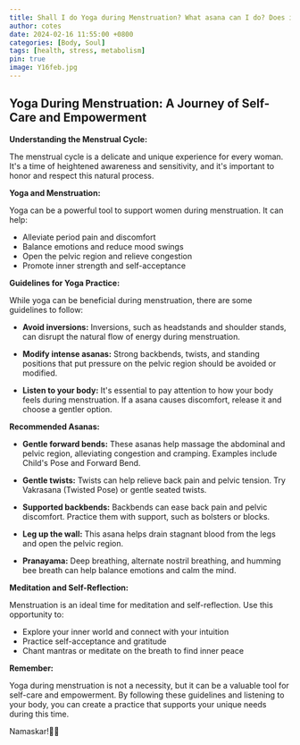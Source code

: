 ```yaml
---
title: Shall I do Yoga during Menstruation? What asana can I do? Does it benefit...
author: cotes
date: 2024-02-16 11:55:00 +0800
categories: [Body, Soul]
tags: [health, stress, metabolism]
pin: true
image: Y16feb.jpg
---
```


## Yoga During Menstruation: A Journey of Self-Care and Empowerment

**Understanding the Menstrual Cycle:**

The menstrual cycle is a delicate and unique experience for every woman. It's a time of heightened awareness and sensitivity, and it's important to honor and respect this natural process.

**Yoga and Menstruation:**

Yoga can be a powerful tool to support women during menstruation. It can help:

- Alleviate period pain and discomfort
- Balance emotions and reduce mood swings
- Open the pelvic region and relieve congestion
- Promote inner strength and self-acceptance

**Guidelines for Yoga Practice:**

While yoga can be beneficial during menstruation, there are some guidelines to follow:

- **Avoid inversions:** Inversions, such as headstands and shoulder stands, can disrupt the natural flow of energy during menstruation.

- **Modify intense asanas:** Strong backbends, twists, and standing positions that put pressure on the pelvic region should be avoided or modified.

- **Listen to your body:** It's essential to pay attention to how your body feels during menstruation. If a asana causes discomfort, release it and choose a gentler option.

**Recommended Asanas:**

- **Gentle forward bends:** These asanas help massage the abdominal and pelvic region, alleviating congestion and cramping. Examples include Child's Pose and Forward Bend.

- **Gentle twists:** Twists can help relieve back pain and pelvic tension. Try Vakrasana (Twisted Pose) or gentle seated twists.

- **Supported backbends:** Backbends can ease back pain and pelvic discomfort. Practice them with support, such as bolsters or blocks.

- **Leg up the wall:** This asana helps drain stagnant blood from the legs and open the pelvic region.

- **Pranayama:** Deep breathing, alternate nostril breathing, and humming bee breath can help balance emotions and calm the mind.

**Meditation and Self-Reflection:**

Menstruation is an ideal time for meditation and self-reflection. Use this opportunity to:

- Explore your inner world and connect with your intuition
- Practice self-acceptance and gratitude
- Chant mantras or meditate on the breath to find inner peace

**Remember:**

Yoga during menstruation is not a necessity, but it can be a valuable tool for self-care and empowerment. By following these guidelines and listening to your body, you can create a practice that supports your unique needs during this time.

Namaskar!🙏✨